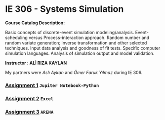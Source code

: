 # IE 306 - Systems Simulation


**Course Catalog Description:**

Basic concepts of discrete-event simulation modeling/analysis. Event-scheduling versus Process-interaction approach. Random number and random variate generation; inverse transformation and other selected techniques. Input data analysis and goodness of fit tests. Specific computer simulation languages. Analysis of simulation output and model validation.

**Instructor : ALİ RIZA KAYLAN**


My partners were *Aslı Aykan* and *Ömer Faruk Yılmaz* during IE 306.


### [Assignment 1](/IE306/Assignment1) `Jupiter Notebook-Python`
### [Assignment 2](/IE306/Assignment2) `Excel`
### [Assignment 3](/IE306/Assignment3) `ARENA`
